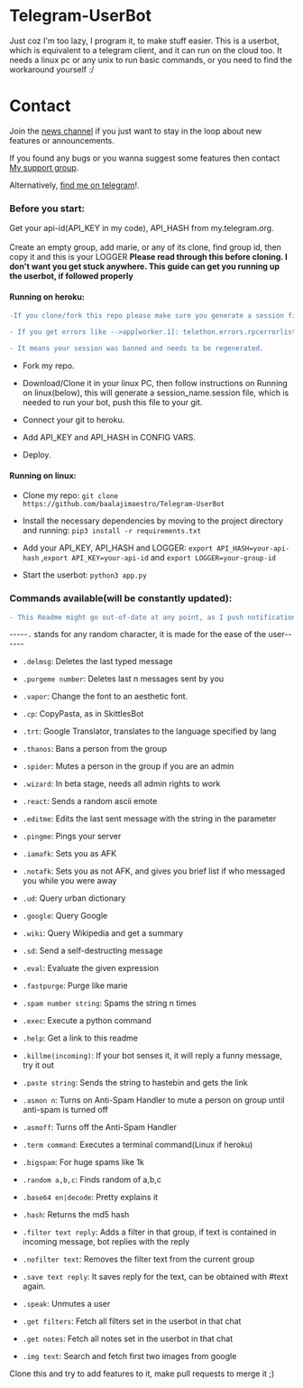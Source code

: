 # Telegram-UserBot 

Just coz I'm too lazy, I program it, to make stuff easier.
This is a userbot, which is equivalent to a telegram client, and it can run on the cloud too.
It needs a linux pc or any unix to run basic commands, or you need to find the workaround yourself :/

# Contact 
Join the [news channel](https://t.me/maestro_userbot_channel) if you just want to stay in the loop about new features or
announcements.

If you found any bugs or you wanna suggest some features then contact [My support group](https://t.me/userbot_support).

Alternatively, [find me on telegram](https://t.me/baalajimaestro)!.

### Before you start:
Get your api-id(API_KEY in my code), API_HASH from my.telegram.org.<br/><br/>
Create an empty group, add marie, or any of its clone, find group id, then copy it and this is your LOGGER
**Please read through this before cloning. I don't want you get stuck anywhere. This guide can get you running up the userbot, if followed properly**

#### Running on heroku:
```diff
-If you clone/fork this repo please make sure you generate a session file  by running app.py on your local pc before deploying it on heroku.

- If you get errors like -->app[worker.1]: telethon.errors.rpcerrorlist.AuthKeyDuplicatedError: An auth key with the same ID was already generated, 

- It means your session was banned and needs to be regenerated.
```

- Fork my repo.

- Download/Clone it in your linux PC, then follow instructions on Running on linux(below), this will generate a session_name.session file, which is needed to run your bot, push this file to your git.

- Connect your git to heroku.

- Add API_KEY and API_HASH in CONFIG VARS. 

- Deploy.

#### Running on linux:
- Clone my repo: `git clone https://github.com/baalajimaestro/Telegram-UserBot`

- Install the necessary dependencies by moving to the project directory and running: `pip3 install -r requirements.txt`

- Add your API_KEY, API_HASH and LOGGER: `export API_HASH=your-api-hash` ,`export API_KEY=your-api-id` and `export LOGGER=your-group-id`

- Start the userbot: `python3 app.py`

### Commands available(will be constantly updated):

```diff
- This Readme might go out-of-date at any point, as I push notifications for all updates to my [support channel](https://t.me/maestro_userbot_channel). I recommend subscribing to the channel, for timely updates and fixes.
```

-----`.` stands for any random character, it is made for the ease of the user------

- `.delmsg`:                         Deletes the last typed message

- `.purgeme number`:                 Deletes last n messages sent by you

- `.vapor`:                          Change the font to an aesthetic font.

- `.cp`:                             CopyPasta, as in SkittlesBot

- `.trt`:                            Google Translator, translates to the language specified by lang

- `.thanos`:                         Bans a person from the group

- `.spider`:                         Mutes a person in the group if you are an admin

- `.wizard`:                         In beta stage, needs all admin rights to work

- `.react`:                          Sends a random ascii emote

- `.editme`:                         Edits the last sent message with the string in the parameter

- `.pingme`:                         Pings your server

- `.iamafk`:                         Sets you as AFK

- `.notafk`:                         Sets you as not AFK, and gives you brief list if who messaged you while you were away

- `.ud`:                             Query urban dictionary

- `.google`:                         Query Google

- `.wiki`:                           Query Wikipedia and get a summary

- `.sd`:                             Send a self-destructing message

- `.eval`:                           Evaluate the given expression

- `.fastpurge`:                      Purge like marie

- `.spam number string`:             Spams the string n times

- `.exec`:                           Execute a python command

- `.help`:                           Get a link to this readme

- `.killme(incoming)`:               If your bot senses it, it will reply a funny message, try it out

- `.paste string`:                   Sends the string to hastebin and gets the link

- `.asmon n`:                        Turns on Anti-Spam Handler to mute a person on group until anti-spam is turned off

- `.asmoff`:                         Turns off the Anti-Spam Handler

- `.term command`:                   Executes a terminal command(Linux if heroku)

- `.bigspam`:                        For huge spams like 1k

- `.random a,b,c`:                   Finds random of a,b,c

- `.base64 en|decode`:               Pretty explains it

- `.hash`:                           Returns the md5 hash

- `.filter text reply`:              Adds a filter in that group, if text is contained in incoming message, bot replies with the reply

- `.nofilter text`:                  Removes the filter text from the current group

- `.save text reply`:                It saves reply for the text, can be obtained with #text again.

- `.speak`:                          Unmutes a user

- `.get filters`:                    Fetch all filters set in the userbot in that chat

- `.get notes`:                      Fetch all notes set in the userbot in that chat

- `.img text`:                       Search and fetch first two images from google
 
Clone this and try to add features to it, make pull requests to merge it ;) 
